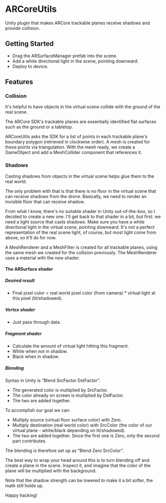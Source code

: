 # ARCoreUtils

Unity plugin that makes ARCore trackable planes receive shadows and provide collision.

## Getting Started

* Drag the ARSurfaceManager prefab into the scene.
* Add a white directional light in the scene, pointing downward.
* Deploy to device.

## Features

### Collision

It's helpful to have objects in the virtual scene collide with the ground of the real scene.

The ARCore SDK's trackable planes are essentially identified flat surfaces such as the ground or a tabletop. 

ARCoreUtils asks the SDK for a list of points in each trackable plane's boundary polygon (retrieved in clockwise order). A mesh is created for these points via triangulation. With the mesh ready, we create a GameObject and add a MeshCollider component that references it.

### Shadows

Casting shadows from objects in the virtual scene helps glue them to the real world.

The only problem with that is that there is no floor in the virtual scene that can receive shadows from the drone. Basically, we need to render an invisible floor that can receive shadow.

From what I know, there's no suitable shader in Unity out-of-the-box, so I decided to create a new one. I'll get back to that shader in a bit, but first: we need a light source that casts shadows. Make sure you have a white directional light in the virtual scene, pointing downward. It's not a perfect representation of the real scene light, of course, but most light come from above, so it'll do for now.

A MeshRenderer and a MeshFilter is created for all trackable planes, using the same mesh we created for the collision previously. The MeshRenderer uses a material with the new shader.

#### The ARSurface shader
##### Desired result
* Final pixel color = real world pixel color (from camera) * virtual light at this pixel (lit/shadowed).

##### Vertex shader
* Just pass through data.

##### Fragment shader
* Calculate the amount of virtual light hitting this fragment.
* White when not in shadow.
* Black when in shadow.

##### Blending
Syntax in Unity is “Blend SrcFactor DstFactor”.
* The generated color is multiplied by SrcFactor.
* The color already on screen is multiplied by DstFactor.
* The two are added together.

To accomplish our goal we can:
* Multiply source (virtual floor surface color) with Zero.
* Multiply destination (real world color) with SrcColor (the color of our virtual plane - white/black depending on lit/shadowed).
* The two are added together. Since the first one is Zero, only the second part contributes.

The blending is therefore set up as “Blend Zero SrcColor”.

The best way to wrap your head around this is to turn blending off and create a plane in the scene. Inspect it, and imagine that the color of the plane will be multiplied with the background.

Note that the shadow strength can be lowered to make it a bit softer, the math still holds up.



Happy hacking!